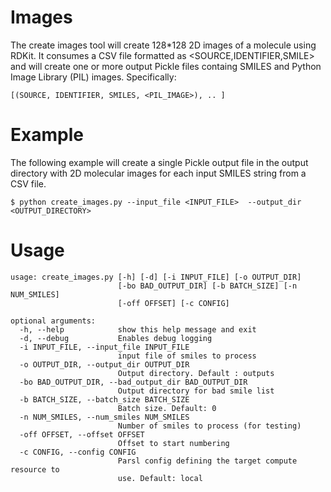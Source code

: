 # Images

The create images tool will create 128*128 2D images of a molecule using RDKit. 
It consumes a CSV file formatted as <SOURCE,IDENTIFIER,SMILE> and will create one or more output Pickle files 
containg SMILES and Python Image Library (PIL) images. Specifically:

```
[(SOURCE, IDENTIFIER, SMILES, <PIL_IMAGE>), .. ]
```

# Example
The following example will create a single Pickle output file in the output directory with 2D molecular images
for each input SMILES string from a CSV file.

```
$ python create_images.py --input_file <INPUT_FILE>  --output_dir <OUTPUT_DIRECTORY>
```

# Usage

```
usage: create_images.py [-h] [-d] [-i INPUT_FILE] [-o OUTPUT_DIR]
                        [-bo BAD_OUTPUT_DIR] [-b BATCH_SIZE] [-n NUM_SMILES]
                        [-off OFFSET] [-c CONFIG]

optional arguments:
  -h, --help            show this help message and exit
  -d, --debug           Enables debug logging
  -i INPUT_FILE, --input_file INPUT_FILE
                        input file of smiles to process
  -o OUTPUT_DIR, --output_dir OUTPUT_DIR
                        Output directory. Default : outputs
  -bo BAD_OUTPUT_DIR, --bad_output_dir BAD_OUTPUT_DIR
                        Output directory for bad smile list
  -b BATCH_SIZE, --batch_size BATCH_SIZE
                        Batch size. Default: 0
  -n NUM_SMILES, --num_smiles NUM_SMILES
                        Number of smiles to process (for testing)
  -off OFFSET, --offset OFFSET
                        Offset to start numbering
  -c CONFIG, --config CONFIG
                        Parsl config defining the target compute resource to
                        use. Default: local
```
